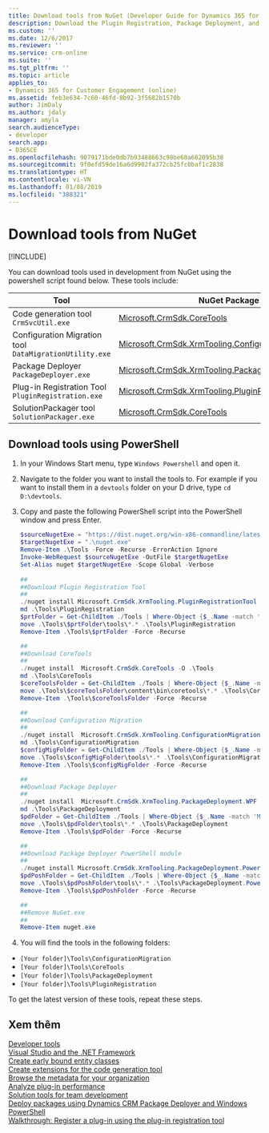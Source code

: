 ```yaml
---
title: Download tools from NuGet (Developer Guide for Dynamics 365 for Customer Engagement) | MicrosoftDocs
description: Download the Plugin Registration, Package Deployment, and other core tools from Nuget.
ms.custom: ''
ms.date: 12/6/2017
ms.reviewer: ''
ms.service: crm-online
ms.suite: ''
ms.tgt_pltfrm: ''
ms.topic: article
applies_to:
- Dynamics 365 for Customer Engagement (online)
ms.assetid: feb3e634-7c60-46fd-8b92-3f5682b1570b
author: JimDaly
ms.author: jdaly
manager: amyla
search.audienceType:
- developer
search.app:
- D365CE
ms.openlocfilehash: 9079171bde0db7b93488663c98be68a662095b38
ms.sourcegitcommit: 9f0efd59de16a6d9902fa372cb25fc0baf1c2838
ms.translationtype: HT
ms.contentlocale: vi-VN
ms.lasthandoff: 01/08/2019
ms.locfileid: "388321"
---
```

# <a name="download-tools-from-nuget"></a>Download tools from NuGet 

[!INCLUDE[](../includes/cc_applies_to_update_9_0_0.md)]

You can download tools used in development from NuGet using the  powershell script found below. These tools include:

|Tool|NuGet Package|
|-|-|
|Code generation tool `CrmSvcUtil.exe`|[Microsoft.CrmSdk.CoreTools](https://www.nuget.org/packages/Microsoft.CrmSdk.CoreTools)|
|Configuration Migration tool `DataMigrationUtility.exe`|[Microsoft.CrmSdk.XrmTooling.ConfigurationMigration.Wpf](https://www.nuget.org/packages/Microsoft.CrmSdk.XrmTooling.ConfigurationMigration.Wpf)|
|Package Deployer `PackageDeployer.exe`|[Microsoft.CrmSdk.XrmTooling.PackageDeployment.WPF](https://www.nuget.org/packages/Microsoft.CrmSdk.XrmTooling.PackageDeployment.Wpf)|
|Plug-in Registration Tool `PluginRegistration.exe` |[Microsoft.CrmSdk.XrmTooling.PluginRegistrationTool](https://www.nuget.org/packages/Microsoft.CrmSdk.XrmTooling.PluginRegistrationTool)|
|SolutionPackager tool `SolutionPackager.exe`|[Microsoft.CrmSdk.CoreTools](https://www.nuget.org/packages/Microsoft.CrmSdk.CoreTools)|

## <a name="download-tools-using-powershell"></a>Download tools using PowerShell

<!-- This script won't work properly until an official release is shipped. They are all pre-release as of 10/4/2017. To get the pre-release version, add the -PreRelease parameter to the nuget install call.-->

1. In your Windows Start menu, type `Windows Powershell` and open it.
1. Navigate to the folder you want to install the tools to. For example if you want to install them in a `devtools` folder on your D drive, type `cd D:\devtools`.
1. Copy and paste the following PowerShell script into the PowerShell window and press Enter.

    ```powershell
    $sourceNugetExe = "https://dist.nuget.org/win-x86-commandline/latest/nuget.exe"
    $targetNugetExe = ".\nuget.exe"
    Remove-Item .\Tools -Force -Recurse -ErrorAction Ignore
    Invoke-WebRequest $sourceNugetExe -OutFile $targetNugetExe
    Set-Alias nuget $targetNugetExe -Scope Global -Verbose
        
    ##
    ##Download Plugin Registration Tool
    ##
    ./nuget install Microsoft.CrmSdk.XrmTooling.PluginRegistrationTool -O .\Tools
    md .\Tools\PluginRegistration
    $prtFolder = Get-ChildItem ./Tools | Where-Object {$_.Name -match 'Microsoft.CrmSdk.XrmTooling.PluginRegistrationTool.'}
    move .\Tools\$prtFolder\tools\*.* .\Tools\PluginRegistration
    Remove-Item .\Tools\$prtFolder -Force -Recurse
    
    ##
    ##Download CoreTools
    ##
    ./nuget install  Microsoft.CrmSdk.CoreTools -O .\Tools
    md .\Tools\CoreTools
    $coreToolsFolder = Get-ChildItem ./Tools | Where-Object {$_.Name -match 'Microsoft.CrmSdk.CoreTools.'}
    move .\Tools\$coreToolsFolder\content\bin\coretools\*.* .\Tools\CoreTools
    Remove-Item .\Tools\$coreToolsFolder -Force -Recurse

    ##
    ##Download Configuration Migration
    ##
    ./nuget install  Microsoft.CrmSdk.XrmTooling.ConfigurationMigration.Wpf -O .\Tools
    md .\Tools\ConfigurationMigration
    $configMigFolder = Get-ChildItem ./Tools | Where-Object {$_.Name -match 'Microsoft.CrmSdk.XrmTooling.ConfigurationMigration.Wpf.'}
    move .\Tools\$configMigFolder\tools\*.* .\Tools\ConfigurationMigration
    Remove-Item .\Tools\$configMigFolder -Force -Recurse
    
    ##
    ##Download Package Deployer 
    ##
    ./nuget install  Microsoft.CrmSdk.XrmTooling.PackageDeployment.WPF -O .\Tools
    md .\Tools\PackageDeployment
    $pdFolder = Get-ChildItem ./Tools | Where-Object {$_.Name -match 'Microsoft.CrmSdk.XrmTooling.PackageDeployment.Wpf.'}
    move .\Tools\$pdFolder\tools\*.* .\Tools\PackageDeployment
    Remove-Item .\Tools\$pdFolder -Force -Recurse

    ##
    ##Download Package Deployer PowerShell module
    ##
    ./nuget install Microsoft.CrmSdk.XrmTooling.PackageDeployment.PowerShell -O .\Tools
    $pdPoshFolder = Get-ChildItem ./Tools | Where-Object {$_.Name -match 'Microsoft.CrmSdk.XrmTooling.PackageDeployment.PowerShell.'}
    move .\Tools\$pdPoshFolder\tools\*.* .\Tools\PackageDeployment.PowerShell
    Remove-Item .\Tools\$pdPoshFolder -Force -Recurse

    ##
    ##Remove NuGet.exe
    ##
    Remove-Item nuget.exe    
    ```

1. You will find the tools in the following folders:

- `[Your folder]\Tools\ConfigurationMigration`
- `[Your folder]\Tools\CoreTools`
- `[Your folder]\Tools\PackageDeployment`
- `[Your folder]\Tools\PluginRegistration`

To get the latest version of these tools, repeat these steps.

## <a name="see-also"></a>Xem thêm
[Developer tools](developer-tools.md)<br />
[Visual Studio and the .NET Framework](visual-studio-dot-net-framework.md)<br />
[Create early bound entity classes](org-service/create-early-bound-entity-classes-code-generation-tool.md)<br />
[Create extensions for the code generation tool](org-service/extend-code-generation-tool.md)<br />
[Browse the metadata for your organization](browse-your-metadata.md)<br />
[Analyze plug-in performance](analyze-plugin-performance.md)<br />
[Solution tools for team development](solution-tools-team-development.md)<br />
[Deploy packages using Dynamics CRM Package Deployer and Windows PowerShell](../admin/deploy-packages-using-package-deployer-windows-powershell.md)<br />
[Walkthrough: Register a plug-in using the plug-in registration tool](walkthrough-register-plugin-using-plugin-registration-tool.md)<br />
